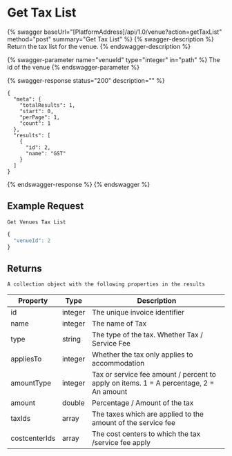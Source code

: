 # Get Tax List

{% swagger baseUrl="[PlatformAddress]/api/1.0/venue?action=getTaxList" method="post" summary="Get Tax List" %}
{% swagger-description %}
Return the tax list for the venue.
{% endswagger-description %}

{% swagger-parameter name="venueId" type="integer" in="path" %}
The id of the venue
{% endswagger-parameter %}

{% swagger-response status="200" description="" %}
```
{
  "meta": {
    "totalResults": 1,
    "start": 0,
    "perPage": 1,
    "count": 1
  },
  "results": [
    {
      "id": 2,
      "name": "GST"
    }
  ]
}
```
{% endswagger-response %}
{% endswagger %}

## Example Request

`Get Venues Tax List`

```javascript
{
  "venueId": 2
}
```

## Returns

`A collection object with the following properties in the results`

| Property      | Type    | Description                                                                            |
| ------------- | ------- | -------------------------------------------------------------------------------------- |
| id            | integer | The unique invoice identifier                                                          |
| name          | integer | The name of Tax                                                                        |
| type          | string  | The type of the tax. Whether Tax / Service Fee                                         |
| appliesTo     | integer | Whether the tax only applies to accommodation                                          |
| amountType    | integer | Tax or service fee amount / percent to apply on items. 1 = A percentage, 2 = An amount |
| amount        | double  | Percentage / Amount of the tax                                                         |
| taxIds        | array   | The taxes which are applied to the amount of the service fee                           |
| costcenterIds | array   | The cost centers to which the tax /service fee apply                                   |

